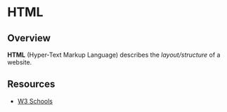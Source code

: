 # HTML

## Overview
<b>HTML</b> (Hyper-Text Markup Language) describes the <i>layout/structure</i> of
a website.

## Resources
* [W3 Schools](https://www.w3schools.com/html/default.asp)